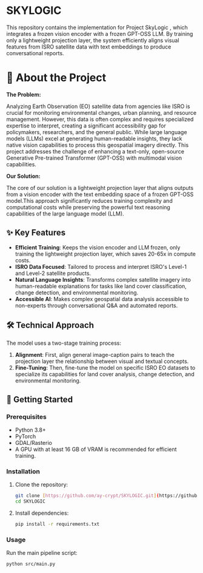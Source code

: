 # SKYLOGIC
This repository contains the implementation for Project SkyLogic , which integrates a frozen vision encoder with a frozen GPT-OSS LLM. By training only a lightweight projection layer, the system efficiently aligns visual features from ISRO satellite data with text embeddings to produce conversational reports.

# :star2: About the Project

<b>The Problem:</b>
<p>Analyzing Earth Observation (EO) satellite data from agencies like ISRO is crucial for monitoring environmental changes, urban planning, and resource management. However, this data is often complex and requires specialized expertise to interpret, creating a significant accessibility gap for policymakers, researchers, and the general public. While large language models (LLMs) excel at generating human-readable insights, they lack native vision capabilities to process this geospatial imagery directly. This project addresses the challenge of enhancing a text-only, open-source Generative Pre-trained Transformer (GPT-OSS) with multimodal vision capabilities.</p>

<b>Our Solution:</b>
<p>
The core of our solution is a lightweight projection layer that aligns outputs from a vision encoder with the text embedding space of a frozen GPT-OSS model.This approach significantly reduces training complexity and computational costs while preserving the powerful text reasoning capabilities of the large language model (LLM).</p>


## ✨ Key Features

* **Efficient Training**: Keeps the vision encoder and LLM frozen, only training the lightweight projection layer, which saves 20-65x in compute costs.
* **ISRO Data Focused**: Tailored to process and interpret ISRO's Level-1 and Level-2 satellite products.
* **Natural Language Insights**: Transforms complex satellite imagery into human-readable explanations for tasks like land cover classification, change detection, and environmental monitoring.
* **Accessible AI**: Makes complex geospatial data analysis accessible to non-experts through conversational Q&A and automated reports.

## 🛠️ Technical Approach

The model uses a two-stage training process:
1.  **Alignment**: First, align general image-caption pairs to teach the projection layer the relationship between visual and textual concepts.
2.  **Fine-Tuning**: Then, fine-tune the model on specific ISRO EO datasets to specialize its capabilities for land cover analysis, change detection, and environmental monitoring.

## 🚀 Getting Started

### Prerequisites
- Python 3.8+
- PyTorch
- GDAL/Rasterio
- A GPU with at least 16 GB of VRAM is recommended for efficient training.

### Installation
1.  Clone the repository:
    ```bash
    git clone [https://github.com/ay-crypt/SKYLOGIC.git](https://github.com/ay-crypt/SKYLOGIC.git)
    cd SKYLOGIC
    ```
2.  Install dependencies:
    ```bash
    pip install -r requirements.txt
    ```

### Usage
Run the main pipeline script:
```bash
python src/main.py
